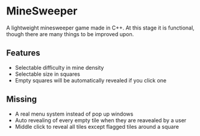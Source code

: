 # MineSweeper
A lightweight minesweeper game made in C++. At this stage it is functional, though there are many things to be improved upon.

## Features
- Selectable difficulty in mine density
- Selectable size in squares
- Empty squares will be automatically revealed if you click one

## Missing
- A real menu system instead of pop up windows
- Auto revealing of every empty tile when they are reavealed by a user
- Middle click to reveal all tiles except flagged tiles around a square
